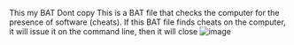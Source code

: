 This my BAT Dont copy This is a BAT file that checks the computer for the presence of software (cheats). If this BAT file finds cheats on the computer, it will issue it on the command line, then it will close
![image](https://github.com/ClashCrack/CheatsFounder/assets/155270836/83d61344-c15f-4c28-a246-8b8f4602c11a)
